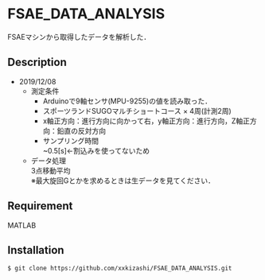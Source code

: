 # FSAE_DATA_ANALYSIS
FSAEマシンから取得したデータを解析した．

## Description
- 2019/12/08
    - 測定条件
        - Arduinoで9軸センサ(MPU-9255)の値を読み取った．
        - スポーツランドSUGOマルチショートコース × 4周(計測2周)
        - x軸正方向：進行方向に向かって右，y軸正方向：進行方向，Z軸正方向：鉛直の反対方向
        - サンプリング時間  
        ~0.5[s]←割込みを使ってないため
    - データ処理  
    3点移動平均  
    ※最大旋回Gとかを求めるときは生データを見てください．

## Requirement
MATLAB

## Installation
    $ git clone https://github.com/xxkizashi/FSAE_DATA_ANALYSIS.git